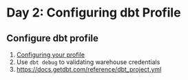 # Day 2: Configuring dbt Profile

## Configure dbt profile

1. [Configuring your profile](https://docs.getdbt.com/dbt-cli/configure-your-profile)
2. Use `dbt debug` to validating warehouse credentials
3. <https://docs.getdbt.com/reference/dbt_project.yml>

